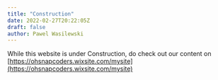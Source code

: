 ```yaml
---
title: "Construction"
date: 2022-02-27T20:22:05Z
draft: false
author: Pawel Wasilewski
---
```


While this website is under Construction, do check out our content on [https://ohsnapcoders.wixsite.com/mysite](https://ohsnapcoders.wixsite.com/mysite)
